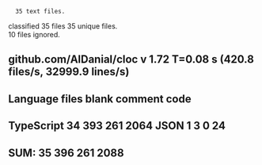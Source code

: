       35 text files.
classified 35 files      35 unique files.                              
      10 files ignored.

github.com/AlDanial/cloc v 1.72  T=0.08 s (420.8 files/s, 32999.9 lines/s)
-------------------------------------------------------------------------------
Language                     files          blank        comment           code
-------------------------------------------------------------------------------
TypeScript                      34            393            261           2064
JSON                             1              3              0             24
-------------------------------------------------------------------------------
SUM:                            35            396            261           2088
-------------------------------------------------------------------------------
